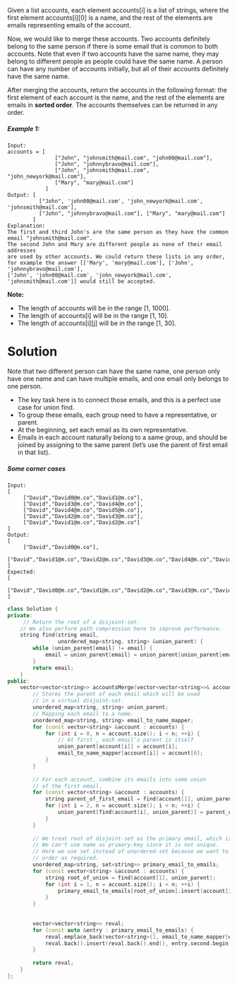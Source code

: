 Given a list accounts, each element accounts[i] is a list of strings, where the first element accounts[i][0] is a name, and the rest of the elements are emails representing emails of the account.

Now, we would like to merge these accounts. Two accounts definitely belong to the same person if there is some email that is common to both accounts. Note that even if two accounts have the same name, they may belong to different people as people could have the same name. A person can have any number of accounts initially, but all of their accounts definitely have the same name.

After merging the accounts, return the accounts in the following format: the first element of each account is the name, and the rest of the elements are emails in __sorted order__. The accounts themselves can be returned in any order.

##### Example 1:

```
Input: 
accounts = [
               ["John", "johnsmith@mail.com", "john00@mail.com"], 
               ["John", "johnnybravo@mail.com"], 
               ["John", "johnsmith@mail.com", "john_newyork@mail.com"], 
               ["Mary", "mary@mail.com"]
            ]
Output: [
          ["John", 'john00@mail.com', 'john_newyork@mail.com', 'johnsmith@mail.com'],  
          ["John", "johnnybravo@mail.com"], ["Mary", "mary@mail.com"]
        ]
Explanation: 
The first and third John's are the same person as they have the common email "johnsmith@mail.com".
The second John and Mary are different people as none of their email addresses 
are used by other accounts. We could return these lists in any order, 
for example the answer [['Mary', 'mary@mail.com'], ['John', 'johnnybravo@mail.com'], 
['John', 'john00@mail.com', 'john_newyork@mail.com', 'johnsmith@mail.com']] would still be accepted.
```

__Note:__

* The length of accounts will be in the range [1, 1000].
* The length of accounts[i] will be in the range [1, 10].
* The length of accounts[i][j] will be in the range [1, 30].

# Solution

Note that two different person can have the same name, one person only have one name and can have multiple emails, and one email only belongs to one person. 

* The key task here is to connect those emails, and this is a perfect use case for union find.  
* To group these emails, each group need to have a representative, or parent.  
* At the beginning, set each email as its own representative.  
* Emails in each account naturally belong to a same group, and should be joined by assigning to the same parent (let’s use the parent of first email in that list).  


##### Some corner cases

```
Input:
[
     ["David","David0@m.co","David1@m.co"],
     ["David","David3@m.co","David4@m.co"],
     ["David","David4@m.co","David5@m.co"],
     ["David","David2@m.co","David3@m.co"],
     ["David","David1@m.co","David2@m.co"]
]
Output:
[
     ["David","David0@m.co"],
     ["David","David1@m.co","David2@m.co","David3@m.co","David4@m.co","David5@m.co"]
]
Expected:
[
     ["David","David0@m.co","David1@m.co","David2@m.co","David3@m.co","David4@m.co","David5@m.co"]
]
```

```cpp
class Solution {
private:
     // Return the root of a disjoint-set.
    // We also perform path compression here to improve performance.
    string find(string email,
                unordered_map<string, string> &union_parent) {
        while (union_parent[email] != email) {
            email = union_parent[email] = union_parent[union_parent[email]];
        }
        return email;
    }
public:
    vector<vector<string>> accountsMerge(vector<vector<string>>& accounts) {
        // Stores the parent of each email which will be used 
        // in a virtual disjoint-set.
        unordered_map<string, string> union_parent;
        // Mapping each email to a name.
        unordered_map<string, string> email_to_name_mapper;
        for (const vector<string> &account : accounts) {
            for (int i = 0, n = account.size(); i < n; ++i) {
                // At first , each email's parent is itself
                union_parent[account[i]] = account[i];
                email_to_name_mapper[account[i]] = account[0];
            }
        }
        
        // For each account, combine its emails into same union
        // of the first email.
        for (const vector<string> &account : accounts) {
            string parent_of_first_email = find(account[1], union_parent);
            for (int i = 2, n = account.size(); i < n; ++i) {
                union_parent[find(account[i], union_parent)] = parent_of_first_email;
            }
        }
        
        // We treat root of disjoint-set as the primary email, which is unique.
        // We can't use name as primary-key since it is not unique.
        // Here we use set instead of unordered-set because we want to keep the insertion
        // order as required.
        unordered_map<string, set<string>> primary_email_to_emails;
        for (const vector<string> &account : accounts) {
            string root_of_union = find(account[1], union_parent);
            for (int i = 1, n = account.size(); i < n; ++i) {
                primary_email_to_emails[root_of_union].insert(account[i]);
            }
        }
        
        
        vector<vector<string>> reval;
        for (const auto &entry : primary_email_to_emails) {
            reval.emplace_back(vector<string>(1, email_to_name_mapper[entry.first]));
            reval.back().insert(reval.back().end(), entry.second.begin(), entry.second.end());
        }
        
        return reval;
    }
};
```

